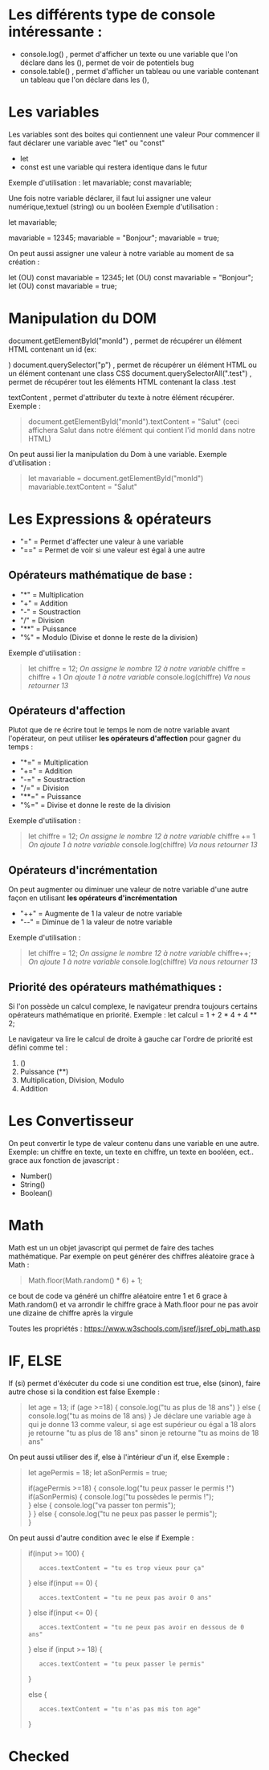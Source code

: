 # Les différents type de console intéressante :
- console.log() , permet d'afficher un texte ou une variable que l'on déclare dans les (), permet de voir de potentiels bug
- console.table() , permet d'afficher un tableau ou une variable contenant un tableau que l'on déclare dans les (),




# Les variables 
Les variables sont des boites qui contiennent une valeur 
Pour commencer il faut déclarer une variable avec "let" ou "const"

- let 
- const est une variable qui restera identique dans le futur

Exemple d'utilisation :
let mavariable;
const mavariable;


Une fois notre variable déclarer, il faut lui assigner une valeur numérique,textuel (string) ou un booléen
Exemple d'utilisation :

let mavariable; 

mavariable = 12345;
mavariable = "Bonjour";
mavariable = true;


On peut aussi assigner une valeur à notre variable au moment de sa création :

let (OU) const mavariable = 12345;
let (OU) const mavariable = "Bonjour";
let (OU) const mavariable = true;






# Manipulation du DOM
document.getElementById("monId") , permet de récupérer un élément HTML contenant un id (ex: <div id="monId">)
document.querySelector("p") , permet de récupérer un élément HTML ou un élément contenant une class CSS
document.querySelectorAll(".test") , permet de récupérer tout les éléments HTML contenant la class .test

textContent , permet d'attributer du texte à notre élément récupérer. Exemple : 
> document.getElementById("monId").textContent = "Salut" (ceci affichera Salut dans notre élément qui contient l'id monId dans notre HTML)

On peut aussi lier la manipulation du Dom à une variable. Exemple d'utilisation :

> let mavariable = document.getElementById("monId")
> mavariable.textContent = "Salut"








# Les Expressions & opérateurs 
- "=" = Permet d'affecter une valeur à une variable
- "==" = Permet de voir si une valeur est égal à une autre


## Opérateurs mathématique de base :
- "*" = Multiplication
- "+" = Addition
- "-" = Soustraction
- "/" = Division
- "**" = Puissance
- "%" = Modulo (Divise et donne le reste de la division)

Exemple d'utilisation :
> let chiffre = 12; *On assigne le nombre 12 à notre variable*
> chiffre = chiffre + 1 *On ajoute 1 à notre variable*
> console.log(chiffre) *Va nous retourner 13*


## Opérateurs d'affection
Plutot que de re écrire tout le temps le nom de notre variable avant l'opérateur, on peut utiliser
**les opérateurs d'affection** pour gagner du temps :

- "*=" = Multiplication
- "+=" = Addition
- "-=" = Soustraction
- "/=" = Division
- "**=" = Puissance
- "%=" = Divise et donne le reste de la division

Exemple d'utilisation :
> let chiffre = 12; *On assigne le nombre 12 à notre variable*
> chiffre += 1 *On ajoute 1 à notre variable*
> console.log(chiffre) *Va nous retourner 13*


## Opérateurs d'incrémentation
On peut augmenter ou diminuer une valeur de notre variable d'une autre façon en utilisant 
**les opérateurs d'incrémentation**

- "++" = Augmente de 1 la valeur de notre variable
- "--" = Diminue de 1 la valeur de notre variable

Exemple d'utilisation :
> let chiffre = 12; *On assigne le nombre 12 à notre variable*
> chiffre++; *On ajoute 1 à notre variable*
> console.log(chiffre) *Va nous retourner 13*


## Priorité des opérateurs mathémathiques :
Si l'on possède un calcul complexe, le navigateur prendra toujours certains opérateurs mathématique en priorité. Exemple :
let calcul = 1 + 2 * 4 + 4 ** 2;

Le navigateur va lire le calcul de droite à gauche car l'ordre de priorité est défini comme tel :
1. ()
2. Puissance (**)
3. Multiplication, Division, Modulo
4. Addition





# Les Convertisseur
On peut convertir le type de valeur contenu dans une variable en une autre.
Exemple: un chiffre en texte, un texte en chiffre, un texte en booléen, ect..
grace aux fonction de javascript : 
- Number()
- String()
- Boolean()




# Math
Math est un un objet javascript qui permet de faire des taches mathématique.
Par exemple on peut générer des chiffres aléatoire grace à Math :
>Math.floor(Math.random() * 6) + 1; 

ce bout de code va généré un chiffre aléatoire entre 1 et 6 grace à Math.random()
et va arrondir le chiffre grace à Math.floor pour ne pas avoir une dizaine de chiffre après la virgule

Toutes les propriétés : 
https://www.w3schools.com/jsref/jsref_obj_math.asp





# IF, ELSE
If (si) permet d'éxécuter du code si une condition est true, else (sinon), faire autre chose si la condition est false
Exemple : 
>let age = 13;
>if (age >=18) {
>    console.log("tu as plus de 18 ans")
>} else {
>    console.log("tu as moins de 18 ans)
>}
Je déclare une variable age à qui je donne 13 comme valeur, 
si age est supérieur ou égal a 18 alors je retourne "tu as plus de 18 ans"
sinon je retourne "tu as moins de 18 ans"

On peut aussi utiliser des if, else à l'intérieur d'un if, else
Exemple : 
>let agePermis = 18;
>let aSonPermis = true;
>
>if(agePermis >=18) {
>    console.log("tu peux passer le permis !")
>    if(aSonPermis) {
>        console.log("tu possèdes le permis !");       
>    } else {
>        console.log("va passer ton permis");     
>    }
>} else {
>    console.log("tu ne peux pas passer le permis");  
>}

On peut aussi d'autre condition avec le else if
Exemple :
>    if(input >= 100) {
>
>        acces.textContent = "tu es trop vieux pour ça"
>
>    } else if(input == 0) {
>
>        acces.textContent = "tu ne peux pas avoir 0 ans"
>
>    } else if(input <= 0) {
>
>        acces.textContent = "tu ne peux pas avoir en dessous de 0 ans"
>
>    } else if (input >= 18) {
>
>        acces.textContent = "tu peux passer le permis"
>
>    }
>
>    else {
>
>        acces.textContent = "tu n'as pas mis ton age"
>
>    }



# Checked